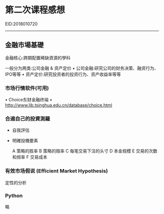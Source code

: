 # 第二次课程感想

EID:2018010720

---

## 金融市場基礎

金融核心:跨期配置稀缺資源的學科

一般分为两类:公司金融 & 资产定价
• 公司金融:研究公司的财务决策、融资行为、IPO等等
• 资产定价:研究投资者的投资行为、资产收益率等等



### 市场行情软件(可用)
• Choice东财金融终端
• http://www.lib.tsinghua.edu.cn/database/choice.html



### 合適自己的投資測羅

* 自我評估

* 明確投機要素

  A 策略的胜率
  B 策略的赔率
  C 每笔交易下注的头寸
  D 本金规模
  E 交易的次数和频率
  F 交易成本

### 有效市场假说 (Efficient Market Hypothesis)

定性的分析



### Python 

略



